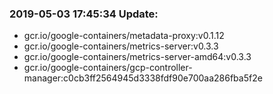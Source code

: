 ### 2019-05-03 17:45:34 Update:

- gcr.io/google-containers/metadata-proxy:v0.1.12
- gcr.io/google-containers/metrics-server:v0.3.3
- gcr.io/google-containers/metrics-server-amd64:v0.3.3
- gcr.io/google-containers/gcp-controller-manager:c0cb3ff2564945d3338fdf90e700aa286fba5f2e
